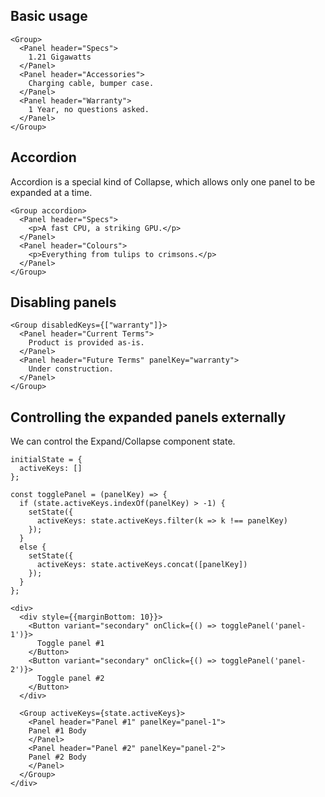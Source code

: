 ## Basic usage

```
<Group>
  <Panel header="Specs">
    1.21 Gigawatts
  </Panel>
  <Panel header="Accessories">
    Charging cable, bumper case.
  </Panel>
  <Panel header="Warranty">
    1 Year, no questions asked.
  </Panel>
</Group>
```

## Accordion

Accordion is a special kind of Collapse, which allows only one panel to be expanded at a time.

```
<Group accordion>
  <Panel header="Specs">
    <p>A fast CPU, a striking GPU.</p>
  </Panel>
  <Panel header="Colours">
    <p>Everything from tulips to crimsons.</p>
  </Panel>
</Group>
```

## Disabling panels

```
<Group disabledKeys={["warranty"]}>
  <Panel header="Current Terms">
    Product is provided as-is.
  </Panel>
  <Panel header="Future Terms" panelKey="warranty">
    Under construction.
  </Panel>
</Group>
```

## Controlling the expanded panels externally

We can control the Expand/Collapse component state.

```
initialState = {
  activeKeys: []
};

const togglePanel = (panelKey) => {
  if (state.activeKeys.indexOf(panelKey) > -1) {
    setState({
      activeKeys: state.activeKeys.filter(k => k !== panelKey)
    });
  }
  else {
    setState({
      activeKeys: state.activeKeys.concat([panelKey])
    });
  }
};

<div>
  <div style={{marginBottom: 10}}>
    <Button variant="secondary" onClick={() => togglePanel('panel-1')}>
      Toggle panel #1
    </Button>
    <Button variant="secondary" onClick={() => togglePanel('panel-2')}>
      Toggle panel #2
    </Button>
  </div>

  <Group activeKeys={state.activeKeys}>
    <Panel header="Panel #1" panelKey="panel-1">
    Panel #1 Body
    </Panel>
    <Panel header="Panel #2" panelKey="panel-2">
    Panel #2 Body
    </Panel>
  </Group>
</div>
```
